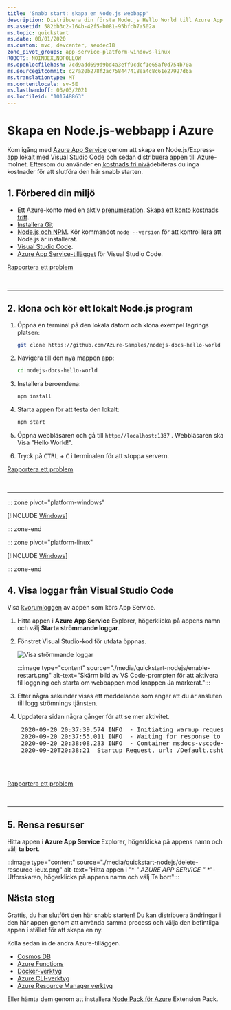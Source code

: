 ```yaml
---
title: 'Snabb start: skapa en Node.js webbapp'
description: Distribuera din första Node.js Hello World till Azure App Service på några minuter.
ms.assetid: 582bb3c2-164b-42f5-b081-95bfcb7a502a
ms.topic: quickstart
ms.date: 08/01/2020
ms.custom: mvc, devcenter, seodec18
zone_pivot_groups: app-service-platform-windows-linux
ROBOTS: NOINDEX,NOFOLLOW
ms.openlocfilehash: 7cd9add699d9bd4a3eff9cdcf1e65af0d754b70a
ms.sourcegitcommit: c27a20b278f2ac758447418ea4c8c61e27927d6a
ms.translationtype: MT
ms.contentlocale: sv-SE
ms.lasthandoff: 03/03/2021
ms.locfileid: "101748863"
---
```

# <a name="create-a-nodejs-web-app-in-azure"></a>Skapa en Node.js-webbapp i Azure

Kom igång med <abbr title="En HTTP-baserad tjänst som är värd för webb program, REST API: er och mobila backend-program.">Azure App Service</abbr> genom att skapa en Node.js/Express-app lokalt med Visual Studio Code och sedan distribuera appen till Azure-molnet. Eftersom du använder en <abbr title="I Azure App Service är en bas nivå i vilken din app körs på samma virtuella datorer som andra appar, inklusive appar för andra kunder. Den här nivån är avsedd för utveckling och testning.">kostnads fri nivå</abbr>debiteras du inga kostnader för att slutföra den här snabb starten.

## <a name="1-prepare-your-environment"></a>1. Förbered din miljö

- Ett Azure-konto med en aktiv <abbr title="En Azure-prenumeration är en logisk container som används för att etablera resurser i Azure. Den innehåller information om alla dina resurser, till exempel virtuella datorer, databaser och så vidare.">prenumeration</abbr>. [Skapa ett konto kostnads fritt](https://azure.microsoft.com/free/?utm_source=campaign&utm_campaign=vscode-tutorial-app-service-extension&mktingSource=vscode-tutorial-app-service-extension).
- <a href="https://git-scm.com/" target="_blank">Installera Git</a>
- [Node.js och NPM](https://nodejs.org). Kör kommandot `node --version` för att kontrol lera att Node.js är installerat.
- [Visual Studio Code](https://code.visualstudio.com/).
- [Azure App Service-tillägget](https://marketplace.visualstudio.com/items?itemName=ms-azuretools.vscode-azureappservice) för Visual Studio Code.

[Rapportera ett problem](https://www.research.net/r/PWZWZ52?tutorial=node-deployment-azure-app-service&prepare-your-environment)




<br>
<hr/>

## <a name="2-clone-and-run-a-local-nodejs-application"></a>2. klona och kör ett lokalt Node.js program

1. Öppna en terminal på den lokala datorn och klona exempel lagrings platsen:

    ```bash
    git clone https://github.com/Azure-Samples/nodejs-docs-hello-world
    ```

1. Navigera till den nya mappen app:

    ```bash
    cd nodejs-docs-hello-world
    ```

1. Installera beroendena:

    ```bash
    npm install
    ```

1. Starta appen för att testa den lokalt:

    ```bash
    npm start
    ```
    
1. Öppna webbläsaren och gå till `http://localhost:1337` . Webbläsaren ska Visa "Hello World!".

1. Tryck på <kbd>CTRL</kbd>  +  <kbd>C</kbd> i terminalen för att stoppa servern.

[Rapportera ett problem](https://www.research.net/r/PWZWZ52?tutorial=node-deployment-azure-app-service&prepare-your-environment)


<br>
<hr/>




<!-- VS Code extension works differently for Windows/Linus - Step 3 -->

::: zone pivot="platform-windows"  

[!INCLUDE [Windows](./includes/quickstart-nodejs-uiex-windows.md)]


::: zone-end

::: zone pivot="platform-linux"  

[!INCLUDE [Windows](./includes/quickstart-nodejs-uiex-linux.md)]

::: zone-end


## <a name="4-viewing-logs-from-visual-studio-code"></a>4. Visa loggar från Visual Studio Code

Visa <abbr title="Alla anrop till `console.log` i appen visas i fönstret utdata i Visual Studio Code.">kvorumloggen</abbr> av appen som körs App Service.

1. Hitta appen i **Azure App Service** Explorer, högerklicka på appens namn och välj **Starta strömmande loggar**.

1. Fönstret Visual Studio-kod för utdata öppnas.

    ![Visa strömmande loggar](./media/quickstart-nodejs/view-logs.png)

    :::image type="content" source="./media/quickstart-nodejs/enable-restart.png" alt-text="Skärm bild av VS Code-prompten för att aktivera fil loggning och starta om webbappen med knappen Ja markerat.":::

1. Efter några sekunder visas ett meddelande som anger att du är ansluten till logg strömnings tjänsten. 
1. Uppdatera sidan några gånger för att se mer aktivitet.

    <pre class="is-monospace is-size-small has-padding-medium has-background-tertiary has-text-tertiary-invert">
    2020-09-20 20:37:39.574 INFO  - Initiating warmup request to container msdocs-vscode-node_2_00ac292a for site msdocs-vscode-node
    2020-09-20 20:37:55.011 INFO  - Waiting for response to warmup request for container msdocs-vscode-node_2_00ac292a. Elapsed time = 15.4373071 sec
    2020-09-20 20:38:08.233 INFO  - Container msdocs-vscode-node_2_00ac292a for site msdocs-vscode-node initialized successfully and is ready to serve requests.
    2020-09-20T20:38:21  Startup Request, url: /Default.cshtml, method: GET, type: request, pid: 61,1,7, SCM_SKIP_SSL_VALIDATION: 0, SCM_BIN_PATH: /opt/Kudu/bin, ScmType: None
    </pre>

<br>

[Rapportera ett problem](https://www.research.net/r/PWZWZ52?tutorial=node-deployment-azure-app-service&prepare-your-environment)

<br>
<hr/>

## <a name="5-clean-up-resources"></a>5. Rensa resurser

Hitta appen i **Azure App Service** Explorer, högerklicka på appens namn och välj **ta bort**. 

:::image type="content" source="./media/quickstart-nodejs/delete-resource-ieux.png" alt-text="Hitta appen i &quot;* *&quot; AZURE APP SERVICE &quot;* *&quot;-Utforskaren, högerklicka på appens namn och välj Ta bort":::

## <a name="next-steps"></a>Nästa steg

Grattis, du har slutfört den här snabb starten! Du kan distribuera ändringar i den här appen genom att använda samma process och välja den befintliga appen i stället för att skapa en ny.

Kolla sedan in de andra Azure-tilläggen.

* [Cosmos DB](https://marketplace.visualstudio.com/items?itemName=ms-azuretools.vscode-cosmosdb)
* [Azure Functions](https://marketplace.visualstudio.com/items?itemName=ms-azuretools.vscode-azurefunctions)
* [Docker-verktyg](https://marketplace.visualstudio.com/items?itemName=PeterJausovec.vscode-docker)
* [Azure CLI-verktyg](https://marketplace.visualstudio.com/items?itemName=ms-vscode.azurecli)
* [Azure Resource Manager verktyg](https://marketplace.visualstudio.com/items?itemName=msazurermtools.azurerm-vscode-tools)

Eller hämta dem genom att installera [Node Pack för Azure](https://marketplace.visualstudio.com/items?itemName=ms-vscode.vscode-node-azure-pack) Extension Pack.
